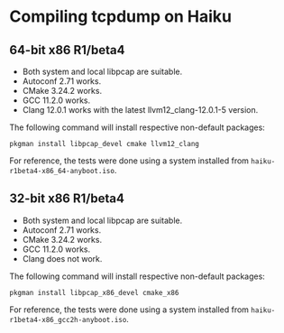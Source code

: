 # Compiling tcpdump on Haiku

## 64-bit x86 R1/beta4

* Both system and local libpcap are suitable.
* Autoconf 2.71 works.
* CMake 3.24.2 works.
* GCC 11.2.0 works.
* Clang 12.0.1 works with the latest llvm12_clang-12.0.1-5 version.

The following command will install respective non-default packages:
```
pkgman install libpcap_devel cmake llvm12_clang
```

For reference, the tests were done using a system installed from
`haiku-r1beta4-x86_64-anyboot.iso`.

## 32-bit x86 R1/beta4

* Both system and local libpcap are suitable.
* Autoconf 2.71 works.
* CMake 3.24.2 works.
* GCC 11.2.0 works.
* Clang does not work.

The following command will install respective non-default packages:
```
pkgman install libpcap_x86_devel cmake_x86
```

For reference, the tests were done using a system installed from
`haiku-r1beta4-x86_gcc2h-anyboot.iso`.
